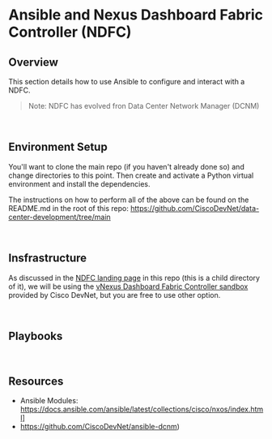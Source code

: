 # Ansible and Nexus Dashboard Fabric Controller (NDFC)

## Overview 

This section details how to use Ansible to configure and interact with a NDFC.

> Note: NDFC has evolved fron Data Center Network Manager (DCNM)

<br>

## Environment Setup

You'll want to clone the main repo (if you haven't already done so) and change directories to this point. Then create and activate a Python virtual environment and install the dependencies.

The instructions on how to perform all of the above can be found on the README.md in the root of this repo: https://github.com/CiscoDevNet/data-center-development/tree/main

<br>

## Insfrastructure 

As discussed in the [NDFC landing page](https://github.com/CiscoDevNet/data-center-development/edit/main/ndfc) in this repo (this is a child directory of it), we will be using the [vNexus Dashboard Fabric Controller sandbox](https://devnetsandbox.cisco.com/DevNet/catalog/vnexus-dashboard-fabric-controller_vnexus-dashboard-fabric-controller) provided by Cisco DevNet, but you are free to use other option.


<br>

## Playbooks

<br>

## Resources

- Ansible Modules: https://docs.ansible.com/ansible/latest/collections/cisco/nxos/index.html]
- https://github.com/CiscoDevNet/ansible-dcnm)




